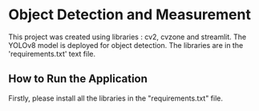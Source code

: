 # Object Detection and Measurement
This project was created using libraries : cv2, cvzone and streamlit. The YOLOv8 model is deployed for object detection. The libraries are in the 'requirements.txt' text file. 
## How to Run the Application
Firstly, please install all the libraries in the "requirements.txt" file. 